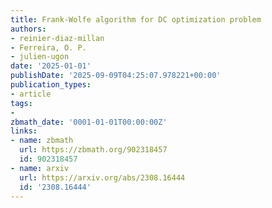 ```yaml
---
title: Frank-Wolfe algorithm for DC optimization problem
authors:
- reinier-diaz-millan
- Ferreira, O. P.
- julien-ugon
date: '2025-01-01'
publishDate: '2025-09-09T04:25:07.978221+00:00'
publication_types:
- article
tags:
- 
zbmath_date: '0001-01-01T00:00:00Z'
links:
- name: zbmath
  url: https://zbmath.org/902318457
  id: 902318457
- name: arxiv
  url: https://arxiv.org/abs/2308.16444
  id: '2308.16444'
---
```

